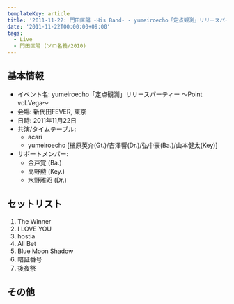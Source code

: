 ```yaml
---
templateKey: article
title: '2011-11-22: 門田匡陽 -His Band- - yumeiroecho「定点観測」リリースパーティー ～Point vol.Vega～ at 新代田FEVER'
date: '2011-11-22T00:00:00+09:00'
tags:
  - Live
  - 門田匡陽 (ソロ名義/2010)
---
```

## 基本情報

* イベント名: yumeiroecho「定点観測」リリースパーティー ～Point vol.Vega～
* 会場: 新代田FEVER, 東京
* 日時: 2011年11月22日
* 共演/タイムテーブル:
  * acari
  * yumeiroecho [楢原英介(Gt.)/吉澤響(Dr.)/弘中豪(Ba.)/山本健太(Key)]
* サポートメンバー:
  * 金戸覚 (Ba.)
  * 高野勲 (Key.)
  * 水野雅昭 (Dr.)

## セットリスト

1. The Winner
2. I LOVE YOU
3. hostia
4. All Bet
5. Blue Moon Shadow
6. 暗証番号
7. 後夜祭

## その他

